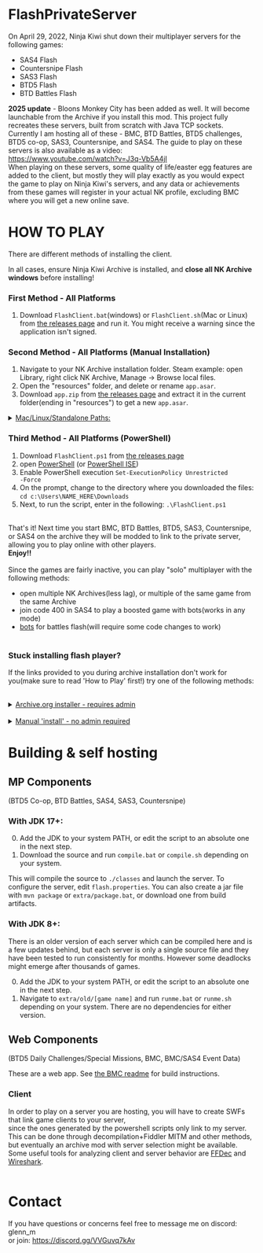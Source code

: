 # FlashPrivateServer
On April 29, 2022, Ninja Kiwi shut down their multiplayer servers for the following games:<br>
- SAS4 Flash
- Countersnipe Flash
- SAS3 Flash
- BTD5 Flash
- BTD Battles Flash

**2025 update** - Bloons Monkey City has been added as well. It will become launchable from the Archive if you install this mod.
This project fully recreates these servers, built from scratch with Java TCP sockets.<br>
Currently I am hosting all of these - BMC, BTD Battles, BTD5 challenges, BTD5 co-op, SAS3, Countersnipe, and SAS4. The guide to play on these servers is also available as a video: <br>https://www.youtube.com/watch?v=J3q-Vb5A4jI<br>
When playing on these servers, some quality of life/easter egg features are added to the client, but mostly they will play exactly as you would expect the game to play on Ninja Kiwi's servers, and any data or achievements from these games will register in your actual NK profile, excluding BMC where you will get a new online save.<br>

# HOW TO PLAY
There are different methods of installing the client. 

In all cases, ensure Ninja Kiwi Archive is installed, and **close all NK Archive windows** before installing!

### First Method - All Platforms

1) Download <code>FlashClient.bat</code>(windows) or <code>FlashClient.sh</code>(Mac or Linux) from [the releases page](https://github.com/GlennnM/FlashPrivateServer/releases/latest) and run it. You might receive a warning since the application isn't signed.


### Second Method - All Platforms (Manual Installation)

1) Navigate to your NK Archive installation folder. Steam example: open Library, right click NK Archive, Manage -> Browse local files.
2) Open the "resources" folder, and delete or rename <code>app.asar</code>.
3) Download <code>app.zip</code> from [the releases page](https://github.com/GlennnM/FlashPrivateServer/releases/latest) and extract it in the current folder(ending in "resources") to get a new <code>app.asar</code>.
<details> 
  <summary><ins>Mac/Linux/Standalone Paths:</ins></summary>
 - Standalone Windows - Current User <code>"%LOCALAPPDATA%\Programs\Ninja Kiwi Archive\resources"</code><br>
 - Standalone Windows - All Users <code>"%PROGRAMFILES%\Ninja Kiwi\Ninja Kiwi Archive\resources"</code><br>
 - Mac Steam <code>"$HOME/Library/Application Support/Steam/steamapps/common/Ninja Kiwi Archive/resources"</code><br>
 - Mac Standalone <code>"/Applications/Ninja Kiwi Archive"*".app/Contents/Resources"</code><br>
 - Linux Steam <code>"$HOME/.steam/steam/steamapps/common/Ninja Kiwi Archive"</code><br>
 - Linux Steam 2 <code>"$HOME/.local/share/Steam/steamapps/common/Ninja Kiwi Archive"</code><br>
 - Linux Proton <code>"$HOME/.steam/steam/steamapps/compatdata/1275350/pfx/drive_c/Program Files (x86)/Steam/steamapps/common/Ninja Kiwi Archive"</code><br>
  </details>
  
### Third Method - All Platforms (PowerShell)

1) Download <code>FlashClient.ps1</code> from [the releases page](https://github.com/GlennnM/FlashPrivateServer/releases/latest)
2) open [PowerShell](https://docs.microsoft.com/en-us/powershell/scripting/overview?view=powershell-5.1) (or [PowerShell ISE](https://docs.microsoft.com/en-us/powershell/scripting/windows-powershell/ise/introducing-the-windows-powershell-ise?view=powershell-7))
3) Enable PowerShell execution
<code>Set-ExecutionPolicy Unrestricted -Force</code>
4) On the prompt, change to the directory where you downloaded the files:
  `cd c:\Users\NAME_HERE\Downloads`
5) Next, to run the script, enter in the following:
  `.\FlashClient.ps1`


<br>That's it! Next time you start BMC, BTD Battles, BTD5, SAS3, Countersnipe, or SAS4 on the archive they will be modded to link to the private server, allowing you to play online with other players.<br><b>Enjoy!!</b><br>
<br>Since the games are fairly inactive, you can play "solo" multiplayer with the following methods:<br>
- open multiple NK Archives(less lag), or multiple of the same game from the same Archive<br>
- join code 400 in SAS4 to play a boosted game with bots(works in any mode)<br>
- <a href = https://github.com/Kinnay/Bloons-Terminator>bots</a> for battles flash(will require some code changes to work)<br><br>

### Stuck installing flash player?
If the links provided to you during archive installation don't work for you(make sure to read 'How to Play' first!) try one of the following methods:
&nbsp;&nbsp;&nbsp;&nbsp;<details><summary><ins>Archive.org installer - requires admin</ins></summary> <a href=https://archive.org/download/flashplayerarchivedversions2/333/fp_29.0.0.171_archive.zip>https://archive.org/download/flashplayerarchivedversions2/333/fp_29.0.0.171_archive.zip</a><br>
&nbsp;&nbsp;&nbsp;&nbsp;1. extract the zip file from the link above<br>
&nbsp;&nbsp;&nbsp;&nbsp;2. run the correct installer(most likely winpep something)<br>
&nbsp;&nbsp;&nbsp;&nbsp;3. Restart the archive and it should load!<br></details>
&nbsp;&nbsp;&nbsp;&nbsp;<details><summary><ins>Manual 'install' - no admin required</ins><br></summary>
&nbsp;&nbsp;&nbsp;&nbsp;1. download "pepflashplayer.dll" for your system(just search for it on google)<br>
<details>
    &nbsp;&nbsp;&nbsp;&nbsp;<summary>How to verify a .dll from the internet is legit<br></summary>
    &nbsp;&nbsp;&nbsp;&nbsp;1. right click on pepflashplayer.dll(the one extracted from the zip, not the zip itself) and click 'Properties'<br>
    &nbsp;&nbsp;&nbsp;&nbsp;2. click the 'Digital Signatures' tab(if it isn't there don't trust the file)<br>
    &nbsp;&nbsp;&nbsp;&nbsp;3. ensure there is a valid signature from 'Adobe Systens Incorporated'.
   
</details>
&nbsp;&nbsp;&nbsp;&nbsp;2. navigate to %appdata%/Ninja Kiwi Archive/ in file explorer<br>
&nbsp;&nbsp;&nbsp;&nbsp;3. open the folder there named "flash"(create it if it didn't exist)<br>
&nbsp;&nbsp;&nbsp;&nbsp;4. delete anything there previously<br>
&nbsp;&nbsp;&nbsp;&nbsp;5. create a folder called "system"<br>
&nbsp;&nbsp;&nbsp;&nbsp;6. paste the pepflashplayer.dll there<br>
&nbsp;&nbsp;&nbsp;&nbsp;7. restart the archive and it should load!<br>
</details></details>

# Building & self hosting

## MP Components
(BTD5 Co-op, BTD Battles, SAS4, SAS3, Countersnipe)
### With JDK 17+:
0. Add the JDK to your system PATH, or edit the script to an absolute one in the next step.<br>
1. Download the source and run <code>compile.bat</code> or <code>compile.sh</code> depending on your system.

This will compile the source to <code>./classes</code> and launch the server.
To configure the server, edit <code>flash.properties</code>.
You can also create a jar file with <code>mvn package</code> or <code>extra/package.bat</code>, or download one from build artifacts.

### With JDK 8+:
There is an older version of each server which can be compiled here and is a few updates behind, but each server is only a single source file and they have been tested to run consistently for months. However some deadlocks might emerge after thousands of games.

0. Add the JDK to your system PATH, or edit the script to an absolute one in the next step.
1. Navigate to <code>extra/old/[game name]</code> and run <code>runme.bat</code> or <code>runme.sh</code> depending on your system. 
There are no dependencies for either version.

## Web Components
(BTD5 Daily Challenges/Special Missions, BMC, BMC/SAS4 Event Data)

These are a web app. See <a href="https://github.com/GlennnM/FlashPrivateServer/tree/main/bmc#README">the BMC readme</a> for build instructions.<br>

### Client
In order to play on a server you are hosting, you will have to create SWFs that link game clients to your server,<br>
since the ones generated by the powershell scripts only link to my server.<br>
This can be done through decompilation+Fiddler MITM and other methods, but eventually an archive mod with server selection might be available.<br>
Some useful tools for analyzing client and server behavior are <a href=https://github.com/jindrapetrik/jpexs-decompiler>FFDec</a> and <a href=https://www.wireshark.org/download.html>Wireshark</a>. <br>
<br>

# Contact
If you have questions or concerns feel free to message me on discord: glenn_m<br>
or join: <a href=https://discord.gg/VVGuvq7kAv>https://discord.gg/VVGuvq7kAv</a><br><br>
